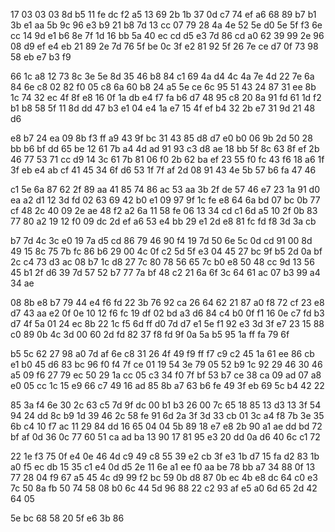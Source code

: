 17 03 03 03 8d
b5 11 fe dc f2 a5 13 69 2b 1b
37 0d c7 74 ef a6 68 89 b7 b1
3b e1 aa 5b 9c 96 e3 b9 21 b8
7d 13 cc 07 79 28 4a 4e 52 5e
d0 5e 5f f3 6e cc 14 9d e1 b6
8e 7f 1d 16 bb 5a 40 ec cd d5
e3 7d 86 cd a0 62 39 99 2e 96
08 d9 ef e4 eb 21 89 2e 7d 76
5f be 0c 3f e2 81 92 5f 26 7e
ce d7 0f 73 98 58 eb e7 b3 f9

66 1c a8 12 73 8c 3e 5e 8d 35
46 b8 84 c1 69 4a d4 4c 4a 7e
4d 22 7e 6a 84 6e c8 02 82 f0
05 c8 6a 60 b8 24 a5 5e ce 6c
95 51 43 24 87 31 ee 8b 1c 74
32 ec 4f 8f e8 16 0f 1a db e4
f7 fa b6 d7 48 95 c8 20 8a 91
fd 61 1d f2 b1 b8 58 5f 11 8d
dd 47 b3 e1 04 e4 1a e7 15 4f
ef b4 32 2b e7 31 9d 21 48 d6

e8 b7 24 ea 09 8b f3 ff a9 43
9f bc 31 43 85 d8 d7 e0 b0 06
9b 2d 50 28 bb b6 bf dd 65 be
12 61 7b a4 4d ad 91 93 c3 d8
ae 18 bb 5f 8c 63 8f ef 2b 46
77 53 71 cc d9 14 3c 61 7b 81
06 f0 2b 62 ba ef 23 55 f0 fc
43 f6 18 a6 1f 3f eb e4 ab cf
41 45 34 6f d6 53 1f 7f af 2d
08 91 43 4e 5b 57 b6 fa 47 46

c1 5e 6a 87 62 2f 89 aa 41 85
74 86 ac 53 aa 3b 2f de 57 46
e7 23 1a 91 d0 ea a2 d1 12 3d
fd 02 63 69 42 b0 e1 09 97 9f
1c fe e8 64 6a bd 07 bc 0b 77
cf 48 2c 40 09 2e ae 48 f2 a2
6a 11 58 fe 06 13 34 cd c1 6d
a5 10 2f 0b 83 77 80 a2 19 12
f0 09 dc 2d ef a6 53 e4 bb 29
e1 2d e8 81 fc fd f8 3d 3a cb

b7 7d 4c 3c e0 19 7a d5 cd 86
79 46 90 f4 19 7d 50 6e 5c 0d
cd 91 00 8d 49 15 8c 75 7b fc
86 b6 29 00 4c 0f c2 5d 5f e3
04 45 27 bc 9f b5 2d 0a bf 2c
c4 73 d3 ac 08 b7 1c d8 27 7c
80 78 56 65 7c b0 e8 50 48 cc
9d 13 56 45 b1 2f d6 39 7d 57
52 b7 77 7a bf 48 c2 21 6a 6f
3c 64 61 ac 07 b3 99 a4 34 ae

08 8b e8 b7 79 44 e4 f6 fd 22
3b 76 92 ca 26 64 62 21 87 a0
f8 72 cf 23 e8 d7 43 aa e2 0f
0e 10 12 f6 fc 19 df 02 bd a3
d6 84 c4 b0 0f f1 16 0e c7 fd
b3 d7 4f 5a 01 24 ec 8b 22 1c
f5 6d ff d0 7d d7 e1 5e f1 92
e3 3d 3f e7 23 15 88 c0 89 0b
4c 3d 00 60 2d fd 82 37 f8 fd
9f 0a 5a b5 95 1a ff fa 79 6f

b5 5c 62 27 98 a0 7d af 6e c8
31 26 4f 49 f9 ff f7 c9 c2 45
1a 61 ee 86 cb e1 b0 45 d6 83
bc 96 f0 f4 7f ce 01 19 54 3e
79 05 52 b9 1c 92 29 46 30 46
a5 09 f6 27 79 ec 50 29 1a cc
05 c3 34 f0 7f bf 53 b7 ce 38
ca 09 ad 07 a8 e0 05 cc 1c 15
e9 66 c7 49 16 ad 85 8b a7 63
b6 fe 49 3f eb 69 5c b4 42 22

85 3a f4 6e 30 2c 63 c5 7d 9f
dc 00 b1 b3 26 00 7c 65 18 85
13 d3 13 3f 54 94 24 dd 8c b9
1d 39 46 2c 58 fe 91 6d 2a 3f
3d 33 cb 01 3c a4 f8 7b 3e 35
6b c4 10 f7 ac 11 29 84 dd 16
65 04 04 5b 89 18 e7 e8 2b 90
a1 ae dd bd 72 bf af 0d 36 0c
77 60 51 ca ad ba 13 90 17 81
95 e3 20 dd 0a d6 40 6c c1 72

22 1e f3 75 0f e4 0e 46 4d c9
49 c8 55 39 e2 cb 3f e3 1b d7
15 fa d2 83 1b a0 f5 ec db 15
35 c1 e4 0d d5 2e 11 6e a1 ee
f0 aa be 78 bb a7 34 88 0f 13
77 28 04 f9 67 a5 45 4c d9 99
f2 bc 59 0b d8 87 0b ec 4b e8
dc 64 c0 e3 7c 50 8a fb 50 74
58 08 b0 6c 44 5d 96 88 22 c2
93 af e5 a0 6d 65 2d 42 64 05

5e bc 68 58 20 5f e6 3b 86